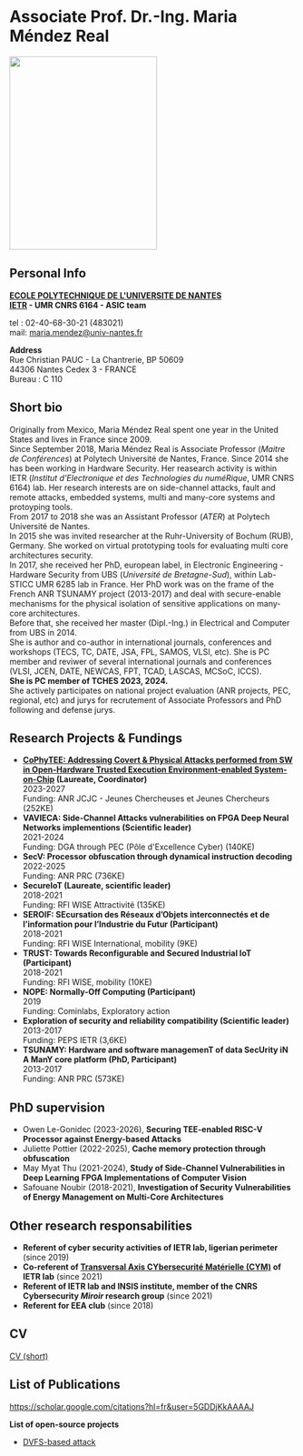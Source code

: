<?php $tab_menu_lien = array( "index.php", "CoPhyTEE.md", "livre_or.php", "equipe.php", "inscription.php", "connexion.php" );
?>
Associate Prof. Dr.-Ing. Maria Méndez Real <br/>
============

<img src="/PXL_20210629_160141244.PORTRAIT.jpg" width="260" height="340" /> 

Personal Info
-----

**[ECOLE POLYTECHNIQUE DE L'UNIVERSITE DE NANTES](https://www.univ-nantes.fr/)**<br/>
**[IETR](https://www.ietr.fr/?lang=en) - UMR CNRS 6164 - ASIC team**

tel : 02-40-68-30-21 (483021)<br/>
mail: maria.mendez@univ-nantes.fr

**Address**<br/>
Rue Christian PAUC - La Chantrerie, BP 50609<br/>
44306 Nantes Cedex 3 - FRANCE<br/>
Bureau : C 110

Short bio
-------
Originally from Mexico, Maria Méndez Real spent one year in the United States and lives in France since 2009.<br/>
Since September 2018, Maria Méndez Real is Associate Professor (*Maitre de Conférences*) at Polytech Université de Nantes, France. Since 2014 she has been working in Hardware Security. Her reasearch activity is within IETR (*Institut d’Electronique et des Technologies du numéRique*, UMR CNRS 6164) lab. Her research interests are on  side-channel attacks, fault and remote attacks, embedded systems, multi and many-core systems and protoyping tools.<br/>
From 2017 to 2018 she was an Assistant Professor (*ATER*) at Polytech Université de Nantes.<br/>
In 2015 she was invited researcher at the Ruhr-University of Bochum (RUB), Germany. She worked on virtual prototyping tools for evaluating multi core architectures security.<br/>
In 2017, she received her PhD, european label, in Electronic Engineering - Hardware Security from UBS (*Université de Bretagne-Sud*), within Lab-STICC UMR 6285 lab in France. Her PhD work was on the frame of the French ANR TSUNAMY project (2013-2017) and deal with secure-enable mechanisms for the physical isolation of sensitive applications on many-core architectures.<br/>
Before that, she received her master (Dipl.-Ing.) in Electrical and Computer from UBS in 2014.<br/>
She is author and co-author in international journals, conferences and workshops (TECS, TC, DATE, JSA, FPL, SAMOS, VLSI, etc). She is PC member and reviwer of several international journals and conferences (VLSI, JCEN, DATE, NEWCAS, FPT, TCAD, LASCAS, MCSoC, ICCS).<br/>
**She is PC member of TCHES 2023, 2024.**<br/>
She actively participates on national project evaluation (ANR projects, PEC, regional, etc) and jurys for recrutement of Associate Professors and PhD following and defense jurys.

Research Projects & Fundings
-------
- **[CoPhyTEE: Addressing Covert & Physical Attacks performed from SW in Open-Hardware Trusted Execution Environment-enabled System-on-Chip](https://MariaMendezReal.github.io/CoPhyTEE.html) (Laureate, Coordinator)**<br/>
  2023-2027<br/>
  Funding: ANR JCJC - Jeunes Chercheuses et Jeunes Chercheurs (252KE)<br/>
- **VAVIECA: Side-Channel Attacks vulnerabilities on FPGA Deep Neural Networks implementions (Scientific leader)**<br/>
  2021-2024<br/>
  Funding: DGA through PEC (Pôle d'Excellence Cyber) (140KE)<br/>
- **SecV: Processor obfuscation through dynamical instruction decoding** <br/>
  2022-2025<br/>
  Funding: ANR PRC (736KE)<br/>
- **SecureIoT (Laureate, scientific leader)**<br/>
  2018-2021<br/>
  Funding: RFI WISE Attractivité (135KE)
- **SEROIF: SEcursation des Réseaux d’Objets interconnectés et de l’information pour l’Industrie du Futur (Participant)**<br/>
  2018-2021<br/>
  Funding: RFI WISE International, mobility (9KE)
- **TRUST: Towards Reconfigurable and Secured Industrial IoT (Participant)**<br/>
  2018-2021<br/>
  Funding: RFI WISE, mobility (10KE)
- **NOPE: Normally-Off Computing (Participant)**<br/>
  2019<br/>
  Funding: Cominlabs, Exploratory action <br/>
- **Exploration of security and reliability compatibility (Scientific leader)**<br/>
  2013-2017<br/>
  Funding: PEPS IETR (3,6KE)
- **TSUNAMY: Hardware and software managemenT of data SecUrity iN A ManY core platform (PhD, Participant)**<br/>
  2013-2017<br/>
  Funding: ANR PRC (573KE)
    
PhD supervision
-------
- Owen Le-Gonidec (2023-2026), **Securing TEE-enabled RISC-V Processor against Energy-based Attacks**
- Juliette Pottier (2022-2025), **Cache memory protection through obfuscation**
- May Myat Thu (2021-2024), **Study of Side-Channel Vulnerabilities in Deep Learning FPGA Implementations of Computer Vision**
- Safouane Noubir (2018-2021), **Investigation of Security Vulnerabilities of Energy Management on Multi-Core Architectures**

Other research responsabilities
-------
- **Referent of cyber security activities of IETR lab, ligerian perimeter** (since 2019)
- **Co-referent of [Transversal Axis CYbersecurité Matérielle (CYM)](https://www.ietr.fr/cybersecurite-materielle-cym) of IETR lab** (since 2021)
- **Referent of IETR lab and INSIS institute, member of the CNRS Cybersecurity _Miroir_ research group** (since 2021)
- **Referent for EEA club** (since 2018)

CV
-------
[CV (short)](/cv2pages_2022.pdf)

List of Publications
-------
https://scholar.google.com/citations?hl=fr&user=5GDDjKkAAAAJ

**List of open-source projects**
- [DVFS-based attack](https://github.com/MariaMendezReal/DVFS-multicore-attack)

